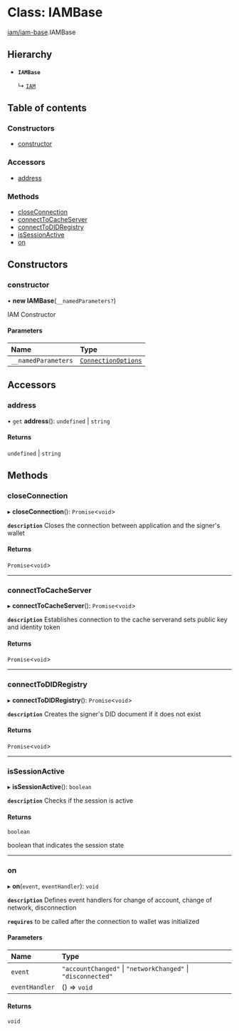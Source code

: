 # Class: IAMBase

[iam/iam-base](../modules/iam_iam_base.md).IAMBase

## Hierarchy

- **`IAMBase`**

  ↳ [`IAM`](iam.IAM.md)

## Table of contents

### Constructors

- [constructor](iam_iam_base.IAMBase.md#constructor)

### Accessors

- [address](iam_iam_base.IAMBase.md#address)

### Methods

- [closeConnection](iam_iam_base.IAMBase.md#closeconnection)
- [connectToCacheServer](iam_iam_base.IAMBase.md#connecttocacheserver)
- [connectToDIDRegistry](iam_iam_base.IAMBase.md#connecttodidregistry)
- [isSessionActive](iam_iam_base.IAMBase.md#issessionactive)
- [on](iam_iam_base.IAMBase.md#on)

## Constructors

### constructor

• **new IAMBase**(`__namedParameters?`)

IAM Constructor

#### Parameters

| Name | Type |
| :------ | :------ |
| `__namedParameters` | [`ConnectionOptions`](../modules/iam_iam_base.md#connectionoptions) |

## Accessors

### address

• `get` **address**(): `undefined` \| `string`

#### Returns

`undefined` \| `string`

## Methods

### closeConnection

▸ **closeConnection**(): `Promise`<`void`\>

**`description`** Closes the connection between application and the signer's wallet

#### Returns

`Promise`<`void`\>

___

### connectToCacheServer

▸ **connectToCacheServer**(): `Promise`<`void`\>

**`description`** Establishes connection to the cache serverand sets public key and identity token

#### Returns

`Promise`<`void`\>

___

### connectToDIDRegistry

▸ **connectToDIDRegistry**(): `Promise`<`void`\>

**`description`** Creates the signer's DID document if it does not exist

#### Returns

`Promise`<`void`\>

___

### isSessionActive

▸ **isSessionActive**(): `boolean`

**`description`** Checks if the session is active

#### Returns

`boolean`

boolean that indicates the session state

___

### on

▸ **on**(`event`, `eventHandler`): `void`

**`description`** Defines event handlers for change of account, change of network, disconnection

**`requires`** to be called after the connection to wallet was initialized

#### Parameters

| Name | Type |
| :------ | :------ |
| `event` | ``"accountChanged"`` \| ``"networkChanged"`` \| ``"disconnected"`` |
| `eventHandler` | () => `void` |

#### Returns

`void`
